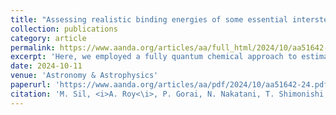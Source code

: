 ```yaml
---
title: "Assessing realistic binding energies of some essential interstellar radicals with amorphous solid water - A fully quantum chemical approach"
collection: publications
category: article
permalink: https://www.aanda.org/articles/aa/full_html/2024/10/aa51642-24/aa51642-24.html
excerpt: 'Here, we employed a fully quantum chemical approach to estimate the BE of seven diatomic radicals – CH, NH, OH, SH, CN, NS, and NO – that play a crucial role in shaping the interstellar chemical composition, using a suitable amorphous solid water model as a substrate since water is the principal constituent of interstellar ice in dense and shielded regions. A significantly lower BE for NO, consistent with recent calculations, is obtained, which helps explain the recently observed HONO/NH2OH and HONO/HNO ratios in the low-mass hot corino IRAS 16293–2422 B with chemical models.'
date: 2024-10-11
venue: 'Astronomy & Astrophysics'
paperurl: 'https://www.aanda.org/articles/aa/pdf/2024/10/aa51642-24.pdf'
citation: 'M. Sil, <i>A. Roy<\i>, P. Gorai, N. Nakatani, T. Shimonishi, K. Furuya, N. Inostroza-Pino, P. Caselli and A. Das, A&A, 690 (2024) A252'
---
```


